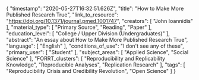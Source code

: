 {
    "timestamp": "2020-05-27T16:32:51.626Z",
    "title": "How to Make More Published Research True",
    "link_to_resource": "https://doi.org/10.1371/journal.pmed.1001747",
    "creators": [
        "John Ioannidis"
    ],
    "material_type": [
        "Primary Source",
        "Reading",
        "Paper"
    ],
    "education_level": [
        "College / Upper Division (Undergraduates)"
    ],
    "abstract": "An essay about How to Make More Published Research True",
    "language": [
        "English"
    ],
    "conditions_of_use": "I don't see any of these",
    "primary_user": [
        "Student"
    ],
    "subject_areas": [
        "Applied Science",
        "Social Science"
    ],
    "FORRT_clusters": [
        "Reproducibility and Replicability Knowledge",
        "Reproducible Analyses",
        "Replication Research"
    ],
    "tags": [
        "Reproducibility Crisis and Credibility Revolution",
        "Open Science"
    ]
}